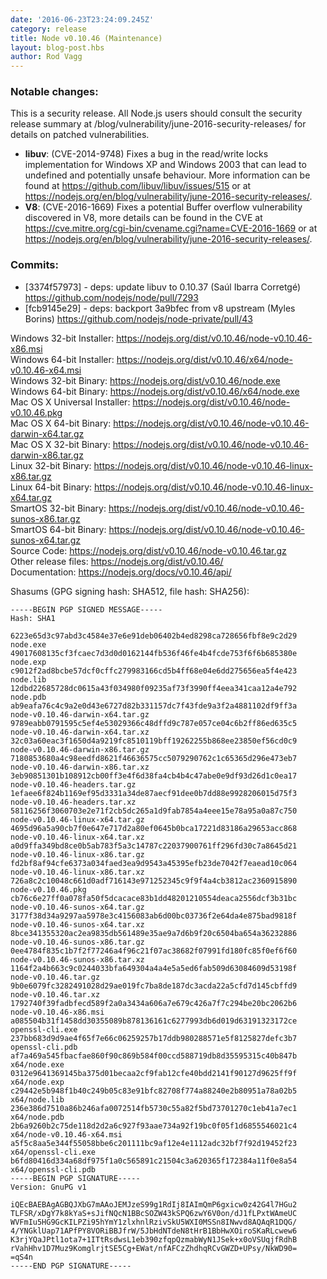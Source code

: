 ```yaml
---
date: '2016-06-23T23:24:09.245Z'
category: release
title: Node v0.10.46 (Maintenance)
layout: blog-post.hbs
author: Rod Vagg
---
```


<!--lint disable prohibited-strings-->
<!--lint disable maximum-line-length-->
<!--lint disable no-literal-urls-->
<!--lint disable no-shortcut-reference-link-->

### Notable changes:

This is a security release. All Node.js users should consult the security release summary at /blog/vulnerability/june-2016-security-releases/ for details on patched vulnerabilities.

- **libuv**: (CVE-2014-9748) Fixes a bug in the read/write locks implementation for Windows XP and Windows 2003 that can lead to undefined and potentially unsafe behaviour. More information can be found at https://github.com/libuv/libuv/issues/515 or at <https://nodejs.org/en/blog/vulnerability/june-2016-security-releases/>.
- **V8**: (CVE-2016-1669) Fixes a potential Buffer overflow vulnerability discovered in V8, more details can be found in the CVE at https://cve.mitre.org/cgi-bin/cvename.cgi?name=CVE-2016-1669 or at <https://nodejs.org/en/blog/vulnerability/june-2016-security-releases/>.

### Commits:

- [3374f57973] - deps: update libuv to 0.10.37 (Saúl Ibarra Corretgé) https://github.com/nodejs/node/pull/7293
- [fcb9145e29] - deps: backport 3a9bfec from v8 upstream (Myles Borins) https://github.com/nodejs/node-private/pull/43

Windows 32-bit Installer: https://nodejs.org/dist/v0.10.46/node-v0.10.46-x86.msi \
Windows 64-bit Installer: https://nodejs.org/dist/v0.10.46/x64/node-v0.10.46-x64.msi \
Windows 32-bit Binary: https://nodejs.org/dist/v0.10.46/node.exe \
Windows 64-bit Binary: https://nodejs.org/dist/v0.10.46/x64/node.exe \
Mac OS X Universal Installer: https://nodejs.org/dist/v0.10.46/node-v0.10.46.pkg \
Mac OS X 64-bit Binary: https://nodejs.org/dist/v0.10.46/node-v0.10.46-darwin-x64.tar.gz \
Mac OS X 32-bit Binary: https://nodejs.org/dist/v0.10.46/node-v0.10.46-darwin-x86.tar.gz \
Linux 32-bit Binary: https://nodejs.org/dist/v0.10.46/node-v0.10.46-linux-x86.tar.gz \
Linux 64-bit Binary: https://nodejs.org/dist/v0.10.46/node-v0.10.46-linux-x64.tar.gz \
SmartOS 32-bit Binary: https://nodejs.org/dist/v0.10.46/node-v0.10.46-sunos-x86.tar.gz \
SmartOS 64-bit Binary: https://nodejs.org/dist/v0.10.46/node-v0.10.46-sunos-x64.tar.gz \
Source Code: https://nodejs.org/dist/v0.10.46/node-v0.10.46.tar.gz \
Other release files: https://nodejs.org/dist/v0.10.46/ \
Documentation: https://nodejs.org/docs/v0.10.46/api/

Shasums (GPG signing hash: SHA512, file hash: SHA256):

```
-----BEGIN PGP SIGNED MESSAGE-----
Hash: SHA1

6223e65d3c97abd3c4584e37e6e91deb06402b4ed8298ca728656fbf8e9c2d29  node.exe
49017608135cf3fcaec7d3d0d0162144fb536f46fe4b4fcde753f6f6b685380e  node.exp
c9012f2ad8bcbe57dcf0cffc279983166cd5b4ff68e04e6dd275656ea5f4e423  node.lib
12dbd22685728dc0615a43f034980f09235af73f3990ff4eea341caa12a4e792  node.pdb
ab9eafa76c4c9a2e0d43e6727d82b331157dc7f43fde9a3f2a4881102df9ff3a  node-v0.10.46-darwin-x64.tar.gz
9789eabb0791595c5ef4e53029366c48dffd9c787e057ce04c6b2ff86ed635c5  node-v0.10.46-darwin-x64.tar.xz
32c03a60eac3f1650d4a9219fc8510119bff19262255b868ee23850ef56cd0c9  node-v0.10.46-darwin-x86.tar.gz
7180853680a4c98eedfd8621f46636575cc5079290762c1c65365d296e473eb7  node-v0.10.46-darwin-x86.tar.xz
3eb90851301b108912cb00ff3e4f6d38fa4cb4b4c47abe0e9df93d26d1c0ea17  node-v0.10.46-headers.tar.gz
1efaee6f824b1169ef95d3331a34de87aecf91dee0b7dd88e9928206015d75f3  node-v0.10.46-headers.tar.xz
58116256f3060703e2e71f2cb5dc265a1d9fab7854a4eee15e78a95a0a87c750  node-v0.10.46-linux-x64.tar.gz
4695d96a5a90cb7f0e647e717d2a80ef0645b0bca17221d83186a29653acc868  node-v0.10.46-linux-x64.tar.xz
a0d9ffa349bd8ce0b5ab783f5a3c14787c22037900761ff296fd30c7a8645d21  node-v0.10.46-linux-x86.tar.gz
fd2bf8af94cfe6373a034faed3ea9d9543a45395efb23de7042f7eaead10c064  node-v0.10.46-linux-x86.tar.xz
726a8c2c10048c661d0adf716143e971252345c9f9f4a4cb3812ac2360915890  node-v0.10.46.pkg
cb76c6e27ff0a078fa50f5dcacace83b1dd48201210554deaca2556dcf3b31bc  node-v0.10.46-sunos-x64.tar.gz
3177f38d34a9297aa5978e3c4156083ab6d00bc03736f2e64da4e875bad9818f  node-v0.10.46-sunos-x64.tar.xz
8bce341355320ac2ea9835db561489e35ae9a7d6b9f20c6504ba654a36232886  node-v0.10.46-sunos-x86.tar.gz
0ee4784f835c1b7f2f77246a4f96c21f07ac38682f07991fd180fc85f0ef6f60  node-v0.10.46-sunos-x86.tar.xz
1164f2a4b663c9c0244033bfa649304a4a4e5a5ed6fab509d63084609d53198f  node-v0.10.46.tar.gz
9b0e6079fc3282491028d29ae019fc7ba8de187dc3acda22a5cfd7d145cbffd9  node-v0.10.46.tar.xz
1792740f39fadbfecd589f2a0a3434a606a7e679c426a7f7c294be20bc2062b6  node-v0.10.46-x86.msi
a085504b31f1458dd30355089b878136161c6277993db6d019d63191323172ce  openssl-cli.exe
237bb683d9d9ae4f65f7e66c06259257b17ddb980288571e5f8125827defc3b7  openssl-cli.pdb
af7a469a545fbacfae860f90c869b584f00ccd588719db8d35595315c40b847b  x64/node.exe
0312e9641369145ba375d01becaa2cf9fab12cfe40bdd2141f90127d9625ff9f  x64/node.exp
c29442e5b948f1b40c249b05c83e91bfc82708f774a88240e2b80951a78a02b5  x64/node.lib
236e386d7510a86b246afa0072514fb5730c55a82f5bd73701270c1eb41a7ec1  x64/node.pdb
2b6a9260b2c75de118d2d2a6c927f93aae734a92f19bc0f05f1d6855546021c4  x64/node-v0.10.46-x64.msi
a5f5c8aa5e344f55058bbe6c201111bc9af12e4e1112adc32bf7f92d19452f23  x64/openssl-cli.exe
b6fd80416d334a68df975f1a0c565891c21504c3a620365f172384a11f0e8a54  x64/openssl-cli.pdb
-----BEGIN PGP SIGNATURE-----
Version: GnuPG v1

iQEcBAEBAgAGBQJXbG7mAAoJEMJzeS99g1RdIj8IAImQmP6gxicw0z42G4l7HGu2
TLFSR/xDgY7k8kYaS+sJifNQcN1BBcSOZW43kSPQ6zwY6V0on/dJ1fLPxtWAmeUC
WVFmIu5HG9GcKILPZi95hYmY1zlxhnlRzivSkU5WXI0MSSn8INwvd8AQAqR1DQG/
4/YNGklUap71APfPY8VORiBBJfrW/5JbHdNTdeN8tHrB1BbHwXOiroSKaRLcwew6
K3rjYQaJPtl1ota7+1ITtRsdwsL1eb390zfqpQzmabWyN1JSek+x0oVSUqjfRdhB
rVahHhv1D7Muz9KomglrjtSE5Cg+EWat/nfAFCzZhdhqRCvGWZD+UPsy/NkWD90=
=qS4n
-----END PGP SIGNATURE-----

```

